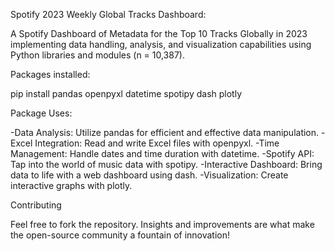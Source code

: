 Spotify 2023 Weekly Global Tracks Dashboard:

A Spotify Dashboard of Metadata for the Top 10 Tracks Globally in 2023 implementing data handling, analysis, and visualization capabilities using Python libraries and modules (n = 10,387).

Packages installed:

pip install pandas openpyxl datetime spotipy dash plotly

Package Uses:

-Data Analysis: Utilize pandas for efficient and effective data manipulation.
-Excel Integration: Read and write Excel files with openpyxl.
-Time Management: Handle dates and time duration with datetime.
-Spotify API: Tap into the world of music data with spotipy.
-Interactive Dashboard: Bring data to life with a web dashboard using dash.
-Visualization: Create interactive graphs with plotly.

Contributing

Feel free to fork the repository. Insights and improvements are what make the open-source community a fountain of innovation!
